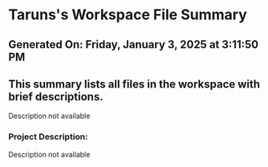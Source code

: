 # Taruns's Workspace File Summary
## Generated On: Friday, January 3, 2025 at 3:11:50 PM
This summary lists all files in the workspace with brief descriptions.
---
Description not available 
### Project Description:
 Description not available
